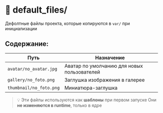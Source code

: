 # 📁 default_files/

Дефолтные файлы проекта, которые копируются в `var/` при инициализации

## Содержание:

| Путь | Назначение |
|------|------------|
| `avatar/no_avatar.jpg` | Аватар по умолчанию для новых пользователей |
| `gallery/no_foto.png` | Заглушка изображения в галерее |
| `thumbnail/no_foto.png` | Миниатюра-заглушка |

> 💡 Эти файлы используются как **шаблоны** при первом запуске
> Они **не изменяются в runtime**, только в ядре

